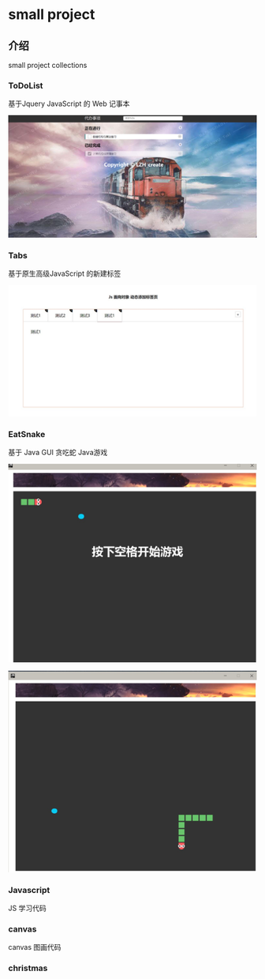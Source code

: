 # small project

## 介绍
small project  collections

### ToDoList  

基于Jquery JavaScript 的 Web 记事本

![](https://github.com/aqlzh/Small-project/blob/master/toDoList/%E6%95%88%E6%9E%9C%E5%9B%BE.png)


### Tabs


基于原生高级JavaScript 的新建标签

![](https://github.com/aqlzh/Small-project/blob/master/image/JS%E5%8A%A8%E6%80%81%E6%B7%BB%E5%8A%A0%E6%A0%87%E7%AD%BE.jpg)



### EatSnake 

基于 Java GUI  贪吃蛇 Java游戏

![](https://github.com/aqlzh/Small-project/blob/master/EatSnake/image/%E5%BC%80%E5%A7%8B%E6%B8%B8%E6%88%8F.jpg)


![](https://github.com/aqlzh/Small-project/blob/master/EatSnake/image/%E6%B8%B8%E6%88%8F%E8%BF%9B%E8%A1%8C.jpg)


### Javascript

JS  学习代码

### canvas

canvas 图画代码

### christmas

